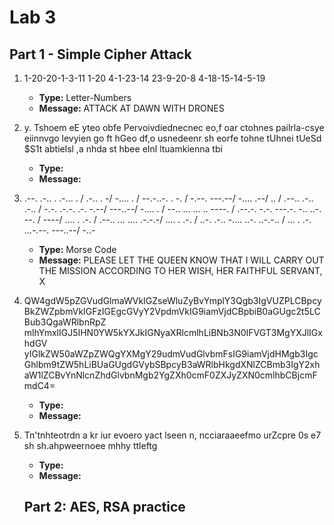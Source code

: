 # Lab 3

## Part 1 - Simple Cipher Attack

1. 1-20-20-1-3-11 1-20 4-1-23-14 23-9-20-8 4-18-15-14-5-19
   - **Type:** Letter-Numbers
   - **Message:** ATTACK AT DAWN WITH DRONES
2. y. Tshoem eE yteo obfe Pervoivdiednecnec eo,f oar ctohnes pailrla-csye eiinnvgo levyien go ft hGeo df,o usnedeenr sh eorfe tohne tUhnei tUeSd $S1t abtielsl ,a nhda st hbee eInl ltuamkienna tbi
   - **Type:** 
   - **Message:** 
3. .--. .-.. . .-... . / .-.. . -/ -.... . / --.-..-. . -. / -.--. ---.--/ -.... .--/ .. / .--.. .-.. .-.. / -.-. .-.-. .-. -.--/ ---..--/ -.... . / --.. ... ... .. ----. / .--.-. -.-. ---.-. -.. ..-. --. / ----/ .... . .-. / .--.. ... .... .-.-.-/ .... . .-. / ..-. .-.. -.... ..-. ..-.-.. / ... . .-. ...-.--. ---..--/ -..-
   - **Type:** Morse Code
   - **Message:** PLEASE LET THE QUEEN KNOW THAT I WILL CARRY OUT THE MISSION ACCORDING TO HER WISH, HER FAITHFUL SERVANT, X
4. QW4gdW5pZGVudGlmaWVkIGZseWluZyBvYmplY3Qgb3IgVUZPLCBpcyBkZWZpbmVkIGFzIGEgcGVyY2VpdmVkIG9iamVjdCBpbiB0aGUgc2t5LCBub3QgaWRlbnRpZ mlhYmxlIGJ5IHN0YW5kYXJkIGNyaXRlcmlhLiBNb3N0IFVGT3MgYXJlIGxhdGV yIGlkZW50aWZpZWQgYXMgY29udmVudGlvbmFsIG9iamVjdHMgb3IgcGhlbm9tZW5hLiBUaGUgdGVybSBpcyB3aWRlbHkgdXNlZCBmb3IgY2xhaW1lZCBvYnNlcnZhdGlvbnMgb2YgZXh0cmF0ZXJyZXN0cmlhbCBjcmFmdC4= 
   - **Type:**
   - **Message:**
5. Tn'tnhteotrdn a kr iur evoero yact lseen n, ncciaraaeefmo urZcpre 0s e7 sh sh.ahpweernoee mhhy ttleftg
   - **Type:**
   - **Message:**

   ## Part 2: AES, RSA practice
   
   